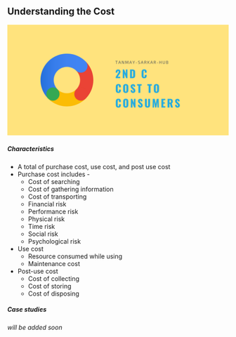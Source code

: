 ## Understanding the Cost

![](../files/20210227_142850_0000.png)

##### Characteristics
- A total of purchase cost, use cost, and post use cost
- Purchase cost includes -
	- Cost of searching
	- Cost of gathering information
	- Cost of transporting
	- Financial risk
	- Performance risk
	- Physical risk
	- Time risk
	- Social risk
	- Psychological risk
- Use cost
	- Resource consumed while using
	- Maintenance cost
- Post-use cost
	- Cost of collecting
	- Cost of storing
	- Cost of disposing

##### Case studies
_will be added soon_
